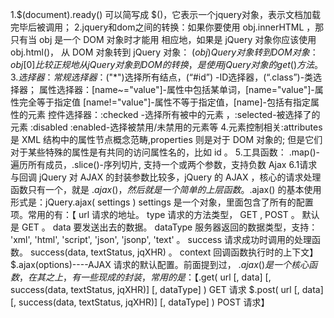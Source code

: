 1.$(document).ready() 可以简写成 $()，它表示一个jquery对象，表示文档加载完毕后被调用；
2.jquery和dom之间的转换：如果你要使用 obj.innerHTML ，那只有当 obj 是一个 DOM 对象时才能用
                         相应地，如果是 jQuery 对象你应该使用 obj.html()，
						 从 DOM 对象转到 jQuery 对象： $(obj) 
                         Query 对象转到 DOM 对象： obj[0]
						 比较正规地从 jQuery 对象到 DOM 的转换，是使用 jQuery 对象的 get() 方法。
3.选择器：常规选择器 ：$("*")选择所有结点，(“#id”) -ID选择器，(“.class”)-类选择器；
          属性选择器：[name~="value"]-属性中包括某单词，[name="value"]-属性完全等于指定值
                      [name!="value"]-属性不等于指定值，[name]-包括有指定属性的元素
		  控件选择器：:checked -选择所有被中的元素 ，:selected-被选择了的元素
		              :disabled :enabled-选择被禁用/未禁用的元素等
4.元素控制相关:attributes 是 XML 结构中的属性节点概念范畴,properties 则是对于 DOM 对象的;
               但是它们对于某些特殊的属性是有共同的访问属性名的，比如 id 。
5.工具函数： .map()-遍历所有成员，.slice()-序列切片, 支持一个或两个参数，支持负数
  Ajax
6.1请求与回调
   jQuery 对 AJAX 的封装参数比较多，jQuery 的 AJAX ，核心的请求处理函数只有一个，就是 $.ajax() ，
   然后就是一个简单的上层函数。$.ajax() 的基本使用形式是：jQuery.ajax( settings )
    settings 是一个对象，里面包含了所有的配置项。常用的有：【
							url
							请求的地址。
							type
							请求的方法类型， GET , POST 。 默认是 GET 。
							data
							要发送出去的数据。
							dataType
							服务器返回的数据类型，支持： 'xml', 'html', 'script', 'json', 'jsonp', 'text' 。
							success
							请求成功时调用的处理函数。 success(data, textStatus, jqXHR) 。
							context
							回调函数执行时的上下文】
    $.ajax(options)----AJAX 请求的默认配置。前面提到过， $.ajax() 是一个核心函数，
	   在其之上，有一些现成的封装，常用的是：
					【$.get( url [, data] [, success(data, textStatus, jqXHR)] [, dataType] )
					GET 请求
					$.post( url [, data] [, success(data, textStatus, jqXHR)] [, dataType] )
					POST 请求】
